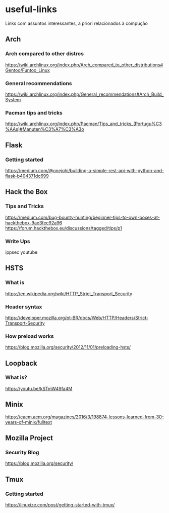 # useful-links
Links com assuntos interessantes, a priori relacionados à compução

## Arch
### Arch compared to other distros
https://wiki.archlinux.org/index.php/Arch_compared_to_other_distributions#Gentoo/Funtoo_Linux
### General recommendations
https://wiki.archlinux.org/index.php/General_recommendations#Arch_Build_System
### Pacman tips and tricks
https://wiki.archlinux.org/index.php/Pacman/Tips_and_tricks_(Portugu%C3%AAs)#Manuten%C3%A7%C3%A3o

## Flask
### Getting started
https://medium.com/@onejohi/building-a-simple-rest-api-with-python-and-flask-b404371dc699

## Hack the Box
### Tips and Tricks
https://medium.com/bug-bounty-hunting/beginner-tips-to-own-boxes-at-hackthebox-9ae3fec92a96
https://forum.hackthebox.eu/discussions/tagged/tips/p1
### Write Ups
ippsec youtube

## HSTS
### What is
https://en.wikipedia.org/wiki/HTTP_Strict_Transport_Security
### Header syntax
https://developer.mozilla.org/pt-BR/docs/Web/HTTP/Headers/Strict-Transport-Security
### How preload works
https://blog.mozilla.org/security/2012/11/01/preloading-hsts/

## Loopback
### What is?
https://youtu.be/kSTmW49fa4M

## Minix
https://cacm.acm.org/magazines/2016/3/198874-lessons-learned-from-30-years-of-minix/fulltext

## Mozilla Project
### Security Blog
https://blog.mozilla.org/security/


## Tmux
### Getting started
https://linuxize.com/post/getting-started-with-tmux/
